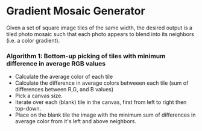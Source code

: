 # Gradient Mosaic Generator

Given a set of square image tiles of the same width, the desired output is a tiled photo mosaic such that each photo appears to blend into its neighbors (i.e. a color gradient).

### Algorithm 1: Bottom-up picking of tiles with minimum difference in average RGB values
- Calculate the average color of each tile
- Calculate the difference in average colors betweeen each tile (sum of differences between R,G, and B values)
- Pick a canvas size.
- Iterate over each (blank) tile in the canvas, first from left to right then top-down.
- Place on the blank tile the image with the minimum sum of differences in average color from it's left and above neighbors.
